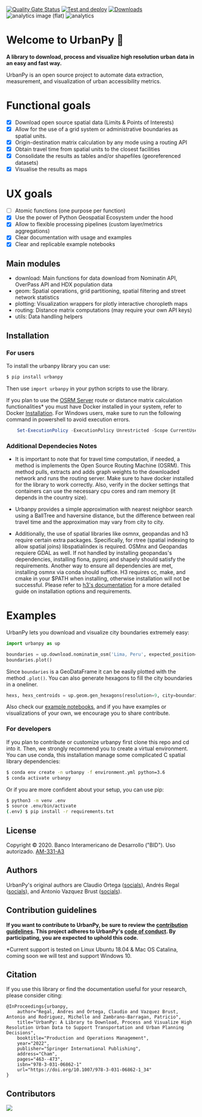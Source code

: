 [![Quality Gate Status](https://sonarcloud.io/api/project_badges/measure?project=EL-BID_urbanpy&metric=alert_status)](https://sonarcloud.io/dashboard?id=EL-BID_urbanpy)
[![Test and deploy](https://github.com/EL-BID/urbanpy/actions/workflows/main.yml/badge.svg)](https://github.com/EL-BID/urbanpy/actions/workflows/main.yml)
[![Downloads](https://pepy.tech/badge/urbanpy)](https://pepy.tech/project/urbanpy)
![analytics image (flat)](https://raw.githubusercontent.com/vitr/google-analytics-beacon/master/static/badge.svg)
![analytics](https://www.google-analytics.com/collect?v=1&cid=555&t=pageview&ec=repo&ea=open&dp=/urbanpy/readme&dt=&tid=UA-4677001-16)
# Welcome to UrbanPy :city_sunrise:

**A library to download, process and visualize high resolution urban data in an easy and fast way.**

UrbanPy is an open source project to automate data extraction, measurement, and visualization of urban accessibility metrics.

# Functional goals

- [x] Download open source spatial data (Limits & Points of Interests)
- [x] Allow for the use of a grid system or administrative boundaries as spatial units.
- [x] Origin-destination matrix calculation by any mode using a routing API
- [x] Obtain travel time from spatial units to the closest facilities
- [x] Consolidate the results as tables and/or shapefiles (georeferenced datasets)
- [x] Visualise the results as maps

# UX goals

- [ ] Atomic functions (one purpose per function)
- [x] Use the power of Python Geospatial Ecosystem under the hood
- [x] Allow to flexible processing pipelines (custom layer/metrics aggregations)
- [x] Clear documentation with usage and examples
- [x] Clear and replicable example notebooks

## Main modules

- download: Main functions for data download from Nominatin API, OverPass API and HDX population data
- geom: Spatial operations, grid partitioning, spatial filtering and street network statistics
- plotting: Visualization wrappers for plotly interactive choropleth maps
- routing: Distance matrix computations (may require your own API keys)
- utils: Data handling helpers

## Installation

### For users

To install the urbanpy library you can use:

```sh
$ pip install urbanpy
```

Then use `import urbanpy` in your python scripts to use the library.

If you plan to use the [OSRM Server](http://project-osrm.org/) route or distance matrix calculation functionalities* you must have Docker installed in your system, refer to Docker [Installation](https://www.docker.com/products/docker-desktop). For Windows users, make sure to run the following command in powershell to avoid execution errors.

```powershell
    Set-ExecutionPolicy -ExecutionPolicy Unrestricted -Scope CurrentUser
```


### Additional Dependecies Notes

- It is important to note that for travel time computation, if needed, a method is implements the Open Source Routing Machine (OSRM). This method pulls, extracts and adds graph weights to the downloaded network and runs the routing server. Make sure to have docker installed for the library to work correctly. Also, verify in the docker settings that containers can use the necessary cpu cores and ram memory (it depends in the country size).

- Urbanpy provides a simple approximation with nearest neighbor search using a BallTree and haversine distance, but the difference between real travel time and the approximation may vary from city to city.  

- Additionally, the use of spatial libraries like osmnx, geopandas and h3 require certain extra packages. Specifically, for rtree (spatial indexing to allow spatial joins) libspatialindex is required. OSMnx and Geopandas requiere GDAL as well. If not handled by installing geopandas's dependencies, installing fiona, pyproj and shapely should satisfy the requirements. Another way to ensure all dependencies are met, installing osmnx via conda should suffice. H3 requires cc, make, and cmake in your $PATH when installing, otherwise installation will not be successful. Please refer to [h3's documentation](https://github.com/uber/h3) for a more
detailed guide on installation options and requirements.

# Examples

UrbanPy lets you download and visualize city boundaries extremely easy:
```python
import urbanpy as up

boundaries = up.download.nominatim_osm('Lima, Peru', expected_position=2)
boundaries.plot()
```

Since `boundaries` is a GeoDataFrame it can be easily plotted with the method `.plot()`. You can also generate hexagons to fill the city boundaries in a oneliner.

```python
hexs, hexs_centroids = up.geom.gen_hexagons(resolution=9, city=boundaries)
```

Also check our [example notebooks](https://nbviewer.ipython.org/github/EL-BID/urbanpy/tree/master/notebooks/), and if you have examples or visualizations of your own, we encourage you to share contribute.

### For developers

If you plan to contribute or customize urbanpy first clone this repo and cd into it. Then, we strongly recommend you to create a virtual environment. You can use conda, this installation manage some complicated C spatial library dependencies:

```sh
$ conda env create -n urbanpy -f environment.yml python=3.6
$ conda activate urbanpy
```

Or if you are more confident about your setup, you can use pip:

```sh
$ python3 -m venv .env
$ source .env/bin/activate
(.env) $ pip install -r requirements.txt
```

## License

Copyright © 2020. Banco Interamericano de Desarrollo ("BID"). Uso autorizado. [AM-331-A3](/LICENSE.md)

## Authors

UrbanPy's original authors are Claudio Ortega ([socials](https://www.linkedin.com/in/claudioortega27/)), Andrés Regal ([socials](https://www.linkedin.com/in/andrés-regal/)), and Antonio Vazquez Brust ([socials](https://www.linkedin.com/in/avazquez/)).

## Contribution guidelines

**If you want to contribute to UrbanPy, be sure to review the
[contribution guidelines](CONTRIBUTING.md). This project adheres to UrbanPy's
[code of conduct](CODE_OF_CONDUCT.md). By participating, you are expected to
uphold this code.**

*Current support is tested on Linux Ubuntu 18.04 & Mac OS Catalina, coming soon we will test and support Windows 10.

## Citation

If you use this library or find the documentation useful for your research, please consider citing:

```
@InProceedings{urbanpy,
    author="Regal, Andres and Ortega, Claudio and Vazquez Brust, Antonio and Rodriguez, Michelle and Zambrano-Barragan, Patricio",
    title="UrbanPy: A Library to Download, Process and Visualize High Resolution Urban Data to Support Transportation and Urban Planning Decisions",
    booktitle="Production and Operations Management",
    year="2022",
    publisher="Springer International Publishing",
    address="Cham",
    pages="463--473",
    isbn="978-3-031-06862-1"
    url="https://doi.org/10.1007/978-3-031-06862-1_34"
}
```

## Contributors

<a href="https://github.com/EL-BID/urbanpy/graphs/contributors">
  <img src="https://contrib.rocks/image?repo=EL-BID/urbanpy" />
</a>
